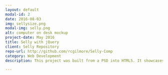 ```yaml
---
layout: default
modal-id: 2
date: 2016-08-03
img: sellysize.png
modal-img: selly.png
alt: computer on desk mockup
project-date: May 2016
title: Selly with jQuery
client: Selly Repository
repo-url: http://github.com/rcgilmore/Selly-Comp
category: Web Development
description: This project was built from a PSD into HTML5. It showcases jQeury with a sticky sidebar, waypoints, and scrollTo. The form has email validation with notifications for correct and incorrect email addresses. For a live view visit <a href="https://rcgilmore.github.io/Selly-comp/" target="_blank">SELLY.</a>

---
```

